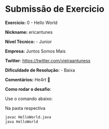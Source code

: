 # Submissão de Exercicio

**Exercicio:** 0 - Hello World

**Nickname:** ericantunes

**Nível Técnico:** - Junior

**Empresa:** Juntos Somos Mais

**Twitter**: https://twitter.com/vieiraantuness

**Dificuldade de Resolução:** - Baixa

**Comentários:** He4rt 💜

**Como rodar o desafio**:

Use o comando abaixo:

Na pasta respectiva

```bash
javac HelloWorld.java
java HelloWorld
```
